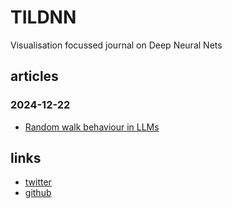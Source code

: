 # TILDNN

Visualisation focussed journal on Deep Neural Nets

## articles

### 2024-12-22
- [Random walk behaviour in LLMs](articles/2024-12-22/A00002.md)

## links
- [twitter](https://x.com/attentionmech)
- [github](https://github.com/attentionmech)
